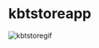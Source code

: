 # kbtstoreapp
![kbtstoregif](https://user-images.githubusercontent.com/116390091/219877095-e3c46d77-84a6-4941-bf74-54a58e060329.gif)

